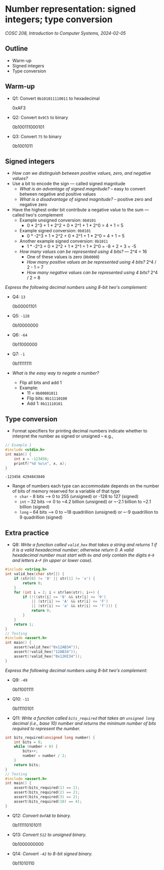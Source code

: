 # Number representation: signed integers; type conversion
_COSC 208, Introduction to Computer Systems, 2024-02-05_

## Outline
* Warm-up
* Signed integers
* Type conversion

## Warm-up

* Q1: Convert `0b101011110011` to hexadecimal

    0xAF3

* Q2: Convert `0x9C5` to binary

    0b100111000101

* Q3: Convert `75` to binary

    0b1001011

## Signed integers

* _How can we distinguish between positive values, zero, and negative values?_
* Use a bit to encode the sign — called signed magnitude
    * _What is an advantage of signed magnitude?_ – easy to convert between negative and positive values
    * _What is a disadvantage of signed magnitude?_ – positive zero and negative zero
* Have the highest order bit contribute a negative value to the sum — called two's complement
    * Example unsigned conversion: `0b0101`
        * 0 * 2^3 + 1 * 2^2 + 0 * 2^1 + 1 * 2^0 = 4 + 1 = 5
    * Example signed conversion: `0b0101`
        * 0 * -2^3 + 1 * 2^2 + 0 * 2^1 + 1 * 2^0 = 4 + 1 = 5
    * Another example signed conversion: `0b1011`
        * 1 * -2^3 + 0 * 2^2 + 1 * 2^1 + 1 * 2^0 = -8 + 2 + 3 = -5
    * _How many values can be represented using 4 bits?_ — 2^4 = 16
        * One of these values is zero (`0b0000`)
        * _How many positive values an be represented using 4 bits?_ 2^4 / 2 - 1 = 7
        * _How many negative values can be represented using 4 bits?_ 2^4 / 2 = 8

_Express the following decimal numbers using 8-bit two's complement:_
* Q4: `13`

    0b00001101

* Q5: `-128`

    0b10000000

* Q6: `-64`

    0b11000000

* Q7: `-1`

    0b11111111

* _What is the easy way to negate a number?_
    * Flip all bits and add 1
    * Example: 
        * 11 = `0b00001011`
        * Flip bits: `0b11110100`
        * Add 1: `0b11110101`

## Type conversion

* Format specifiers for printing decimal numbers indicate whether to interpret the number as signed or unsigned – e.g.,


```c
// Example 1
#include <stdio.h>
int main() {
    int x = -123456;
    printf("%d %u\n", x, x);
}
```

    -123456 4294843840


* Range of numbers each type can accommodate depends on the number of bits of memory reserved for a variable of that type
    * `char` - 8 bits --> 0 to 255 (unsigned) or -128 to 127 (signed)
    * `int` – 32 bits --> 0 to ~4.2 billion (unsigned) or ~-2.1 billion to ~2.1 billion (signed)
    * `long` – 64 bits --> 0 to ~18 quadrillion (unsigned) or ~-9 quadrillion to 9 quadrillion (signed)

## Extra practice

* Q8: _Write a function called `valid_hex` that takes a string and returns 1 if it is a valid hexadecimal number; otherwise return 0. A valid hexadecimal number must start with `0x` and only contain the digits `0`-`9` and letters `A`-`F` (in upper or lower case)._


```c
#include <string.h>
int valid_hex(char str[]) {
    if (str[0] != '0' || str[1] != 'x') {
        return 0;
    }
    for (int i = 2; i < strlen(str); i++) {
        if (!((str[i] >= '0' && str[i] <= '9') 
            || (str[i] >= 'A' && str[i] <= 'F') 
            || (str[i] >= 'a' && str[i] <= 'f'))) {
            return 0;
        }
    }
    return 1;
}
// Testing
#include <assert.h>
int main() {
    assert(valid_hex("0x12AB34"));
    assert(!valid_hex("12AB34"));
    assert(!valid_hex("0x12HI34"));
}
```

_Express the following decimal numbers using 8-bit two's complement:_
* Q9: `-49`

    0b11001111

* Q10: `-11`

    0b11110101

* Q11: _Write a function called `bits_required` that takes an `unsigned long` decimal (i.e., base 10) number and returns the minimum number of bits required to represent the number._


```c
int bits_required(unsigned long number) {
    int bits = 0;
    while (number > 0) {
        bits++;
        number = number / 2;
    }
    return bits;
}
// Testing
#include <assert.h>
int main() {
    assert(bits_required(1) == 1);
    assert(bits_required(2) == 2);
    assert(bits_required(3) == 2);
    assert(bits_required(10) == 4);
}
```

* Q12: _Convert `0xFAB` to binary._

    0b111110101011

* Q13: _Convert `512` to unsigned binary._

    0b1000000000

* Q14: _Convert `-42` to 8-bit signed binary._

    0b11010110
